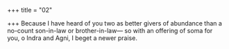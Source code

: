 +++
title = "02"

+++
Because I have heard of you two as better givers of abundance than a  no-count son-in-law or brother-in-law—
so with an offering of soma for you, o Indra and Agni, I beget a newer  praise. 